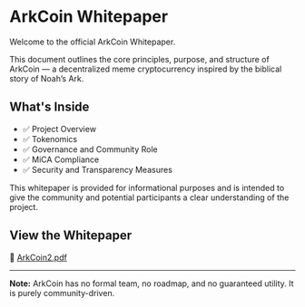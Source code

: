 # ArkCoin Whitepaper

Welcome to the official ArkCoin Whitepaper.

This document outlines the core principles, purpose, and structure of ArkCoin — a decentralized meme cryptocurrency inspired by the biblical story of Noah’s Ark.

## What's Inside

- ✅ Project Overview
- ✅ Tokenomics
- ✅ Governance and Community Role
- ✅ MiCA Compliance
- ✅ Security and Transparency Measures

This whitepaper is provided for informational purposes and is intended to give the community and potential participants a clear understanding of the project.

## View the Whitepaper

📄 [ArkCoin2.pdf](./ArkCoin2.pdf)

---

**Note:** ArkCoin has no formal team, no roadmap, and no guaranteed utility. It is purely community-driven.
